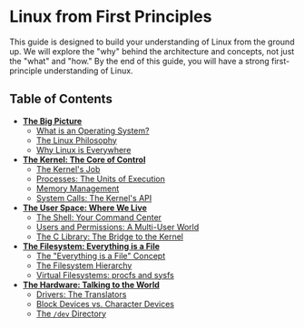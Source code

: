 # Linux from First Principles

This guide is designed to build your understanding of Linux from the ground up. We will explore the "why" behind the architecture and concepts, not just the "what" and "how." By the end of this guide, you will have a strong first-principle understanding of Linux.

## Table of Contents

*   **[The Big Picture](./01-the-big-picture/index.md)**
    *   [What is an Operating System?](./01-the-big-picture/what-is-an-os.md)
    *   [The Linux Philosophy](./01-the-big-picture/philosophy.md)
    *   [Why Linux is Everywhere](./01-the-big-picture/linux-everywhere.md)
*   **[The Kernel: The Core of Control](./02-the-kernel/index.md)**
    *   [The Kernel's Job](./02-the-kernel/job-of-the-kernel.md)
    *   [Processes: The Units of Execution](./02-the-kernel/processes.md)
    *   [Memory Management](./02-the-kernel/memory.md)
    *   [System Calls: The Kernel's API](./02-the-kernel/syscalls.md)
*   **[The User Space: Where We Live](./03-the-user-space/index.md)**
    *   [The Shell: Your Command Center](./03-the-user-space/shell.md)
    *   [Users and Permissions: A Multi-User World](./03-the-user-space/users-and-permissions.md)
    *   [The C Library: The Bridge to the Kernel](./03-the-user-space/glibc.md)
*   **[The Filesystem: Everything is a File](./04-the-filesystem/index.md)**
    *   [The "Everything is a File" Concept](./04-the-filesystem/everything-is-a-file.md)
    *   [The Filesystem Hierarchy](./04-the-filesystem/hierarchy.md)
    *   [Virtual Filesystems: procfs and sysfs](./04-the-filesystem/virtual-filesystems.md)
*   **[The Hardware: Talking to the World](./05-the-hardware/index.md)**
    *   [Drivers: The Translators](./05-the-hardware/drivers.md)
    *   [Block Devices vs. Character Devices](./05-the-hardware/block-vs-char.md)
    *   [The `/dev` Directory](./05-the-hardware/dev.md)